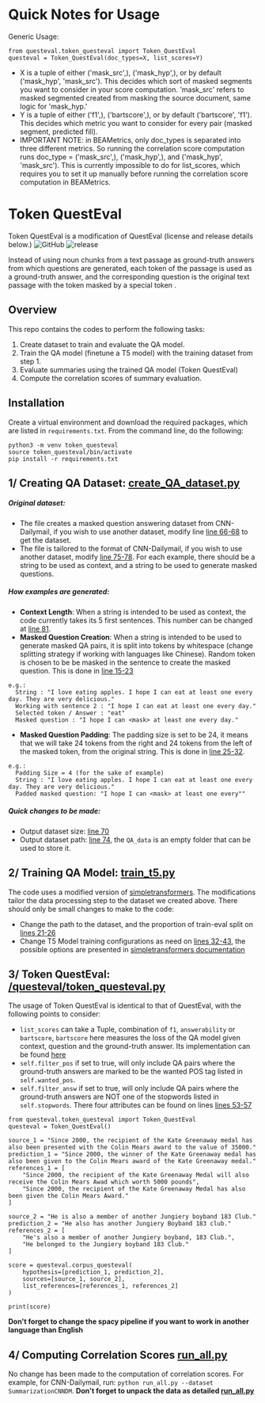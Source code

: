 # Quick Notes for Usage
Generic Usage:
```
from questeval.token_questeval import Token_QuestEval
questeval = Token_QuestEval(doc_types=X, list_scores=Y)
```
- X is a tuple of either ('mask_src',), ('mask_hyp',), or by default ('mask_hyp', 'mask_src'). This decides which sort of masked segments you want to consider in your score computation. 'mask_src' refers to masked segmented created from masking the source document, same logic for 'mask_hyp.'
- Y is a tuple of either ('f1',), ('bartscore',), or by default ('bartscore', 'f1'). This decides which metric you want to consider for every pair (masked segment, predicted fill). 
- IMPORTANT NOTE: in BEAMetrics, only doc_types is separated into three different metrics. So running the correlation score computation runs doc_type = ('mask_src',), ('mask_hyp',), and ('mask_hyp', 'mask_src'). This is currently impossible to do for list_scores, which requires you to set it up manually before running the correlation score computation in BEAMetrics.

# Token QuestEval
Token QuestEval is a modification of QuestEval  (license and release details below.)
![GitHub](https://img.shields.io/github/license/ThomasScialom/QuestEval)
![release](https://img.shields.io/github/v/release/ThomasScialom/QuestEval)

Instead of using noun chunks from a text passage as ground-truth answers from which questions are generated, each token of the passage is used as a ground-truth answer, and the corresponding question is the original text passage with the token masked by a special token <mask>. 

## Overview 
This repo contains the codes to perform the following tasks:
1. Create dataset to train and evaluate the QA model.
2. Train the QA model (finetune a T5 model) with the training dataset from step 1.
3. Evaluate summaries using the trained QA model (Token QuestEval)
4. Compute the correlation scores of summary evaluation.

## Installation
Create a virtual environment and download the required packages, which are listed in `requirements.txt`. From the command line, do the following:
```
python3 -m venv token_questeval
source token_questeval/bin/activate
pip install -r requirements.txt
```
## 1/ Creating QA Dataset: [create_QA_dataset.py](https://github.com/YuLuLiu/Token_QuestEval/blob/main/create_QA_dataset.py)
##### Original dataset: 
- The file creates a masked question answering dataset from CNN-Dailymail, if you wish to use another dataset, modify line  [line 66-68](https://github.com/YuLuLiu/Token_QuestEval/blob/main/create_QA_dataset.py#L66) to get the dataset.
- The file is tailored to the format of CNN-Dailymail, if you wish to use another dataset, modify  [line 75-78](https://github.com/YuLuLiu/Token_QuestEval/blob/main/create_QA_dataset.py#L75). For each example, there should be a string to be used as context, and a string to be used to generate masked questions. 

##### How examples are generated: 
- **Context Length**: When a string is intended to be used as context, the code currently takes its 5 first sentences. This number can be changed at [line 81](https://github.com/YuLuLiu/Token_QuestEval/blob/main/create_QA_dataset.py#L81).
- **Masked Question Creation**: When a string is intended to be used to generate masked QA pairs, it is split into tokens by whitespace (change splitting strategy if working with languages like Chinese). Random token is chosen to be be masked in the sentence to create the masked question. This is done in [line 15-23](https://github.com/YuLuLiu/Token_QuestEval/blob/main/create_QA_dataset.py#L15)
  
```
e.g.: 
  String : "I love eating apples. I hope I can eat at least one every day. They are very delicious."
  Working with sentence 2 : "I hope I can eat at least one every day."
  Selected token / Answer : "eat"
  Masked question : "I hope I can <mask> at least one every day."
```
- **Masked Question Padding**: The padding size is set to be 24, it means that we will take 24 tokens from the right and 24 tokens from the left of the masked token, from the original string. This is done in [line 25-32](https://github.com/YuLuLiu/Token_QuestEval/blob/main/create_QA_dataset.py#L25).

```
e.g.:
  Padding Size = 4 (for the sake of example)
  String : "I love eating apples. I hope I can eat at least one every day. They are very delicious."
  Padded masked question: "I hope I can <mask> at least one every""
```
##### Quick changes to be made:
- Output dataset size: [line 70](https://github.com/YuLuLiu/Token_QuestEval/blob/main/create_QA_dataset.py#L70)
- Output dataset path: [line 74](https://github.com/YuLuLiu/Token_QuestEval/blob/main/create_QA_dataset.py#L74), the `QA_data` is an empty folder that can be used to store it.

## 2/ Training QA Model: [train_t5.py](https://github.com/YuLuLiu/Token_QuestEval/blob/main/train_t5.py)
The code uses a modified version of [simpletransformers](https://github.com/ThilinaRajapakse/simpletransformers). The modifications tailor the data processing step to the dataset we created above. There should only be small changes to make to the code:
- Change the path to the dataset, and the proportion of train-eval split on [lines 21-26](https://github.com/YuLuLiu/Token_QuestEval/blob/main/train_t5.py#L21) 
- Change T5 Model training configurations as need on [lines 32-43](https://github.com/YuLuLiu/Token_QuestEval/blob/main/train_t5.py#L32), the possible options are presented in [simpletransformers documentation](https://simpletransformers.ai/docs/usage/)

## 3/ Token QuestEval: [/questeval/token_questeval.py](https://github.com/YuLuLiu/Token_QuestEval/blob/main/questeval/token_questeval.py) 
The usage of Token QuestEval is identical to that of QuestEval, with the following points to consider:
-  `list_scores` can take a Tuple, combination of `f1`, `answerability` or `bartscore`, `bartscore` here measures the loss of the QA model given context, question and the ground-truth answer. Its implementation can be found [here](https://github.com/YuLuLiu/Token_QuestEval/blob/main/questeval/utils.py#L126) 
-  `self.filter_pos` if set to true, will only include QA pairs where the ground-truth answers are marked to be the wanted POS tag listed in  `self.wanted_pos`. 
-  `self.filter_answ` if set to true, will only include QA pairs where the ground-truth answers are NOT one of the stopwords listed in `self.stopwords`. There four attributes can be found on lines [lines 53-57](https://github.com/YuLuLiu/Token_QuestEval/blob/main/questeval/token_questeval.py#L53) 

```
from questeval.token_questeval import Token_QuestEval
questeval = Token_QuestEval()

source_1 = "Since 2000, the recipient of the Kate Greenaway medal has also been presented with the Colin Mears award to the value of 35000."
prediction_1 = "Since 2000, the winner of the Kate Greenaway medal has also been given to the Colin Mears award of the Kate Greenaway medal."
references_1 = [
    "Since 2000, the recipient of the Kate Greenaway Medal will also receive the Colin Mears Awad which worth 5000 pounds",
    "Since 2000, the recipient of the Kate Greenaway Medal has also been given the Colin Mears Award."
]

source_2 = "He is also a member of another Jungiery boyband 183 Club."
prediction_2 = "He also has another Jungiery Boyband 183 club."
references_2 = [
    "He's also a member of another Jungiery boyband, 183 Club.", 
    "He belonged to the Jungiery boyband 183 Club."
]

score = questeval.corpus_questeval(
    hypothesis=[prediction_1, prediction_2], 
    sources=[source_1, source_2],
    list_references=[references_1, references_2]
)

print(score)
```
**Don't forget to change the spacy pipeline if you want to work in another language than English**
  
## 4/ Computing Correlation Scores [run_all.py](https://github.com/YuLuLiu/Token_QuestEval/blob/main/run_all.py) 
No change has been made to the computation of correlation scores. For example, for CNN-Dailymail, run: `python run_all.py --dataset SummarizationCNNDM`.
**Don't forget to unpack the data as detailed [run_all.py](https://github.com/ThomasScialom/BEAMetrics)**
